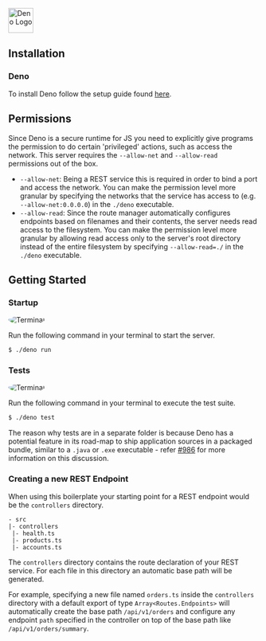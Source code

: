 <a href="https://deno.land"><img src="https://deno.land/logo.svg" alt="Deno Logo" width="50"/></a>

## Installation
### Deno
To install Deno follow the setup guide found [here](https://deno.land/#installation).

## Permissions
Since Deno is a secure runtime for JS you need to explicitly give programs the permission to do certain 'privileged' actions, such as access the network. This server requires the `--allow-net` and `--allow-read` permissions out of the box.

- `--allow-net`: Being a REST service this is required in order to bind a port and access the network. You can make the permission level more granular by specifying the networks that the service has access to (e.g. `--allow-net:0.0.0.0`) in the `./deno` executable.
- `--allow-read`: Since the route manager automatically configures endpoints based on filenames and their contents, the server needs read access to the filesystem. You can make the permission level more granular by allowing read access only to the server's root directory instead of the entire filesystem by specifying `--allow-read=./` in the `./deno` executable. 

## Getting Started

### Startup
<p align="left"><img style="border-radius:50%" src="https://s7.gifyu.com/images/Peek-2020-05-31-15-01.gif" alt="Terminal"/></p>

Run the following command in your terminal to start the server.

```bash
$ ./deno run
```

### Tests
<p align="left"><img style="border-radius:50%" src="https://s7.gifyu.com/images/Peek-2020-05-31-15-02.gif" alt="Terminal"/></p>

Run the following command in your terminal to execute the test suite.

```bash
$ ./deno test
```

The reason why tests are in a separate folder is because Deno has a potential feature in its road-map to ship application sources in a packaged bundle, similar to a `.java` or `.exe` executable - refer [#986](https://github.com/denoland/deno/issues/986) for more information on this discussion.

### Creating a new REST Endpoint
When using this boilerplate your starting point for a REST endpoint would be the `controllers` directory.

```
- src
|- controllers
 |- health.ts
 |- products.ts
 |- accounts.ts
```

The `controllers` directory contains the route declaration of your REST service. For each file in this directory an automatic base path will be generated. 

For example, specifying a new file named `orders.ts` inside the `controllers` directory with a default export of type `Array<Routes.Endpoints>` will automatically create the base path `/api/v1/orders` and configure any endpoint `path` specified in the controller on top of the base path like `/api/v1/orders/summary`.
